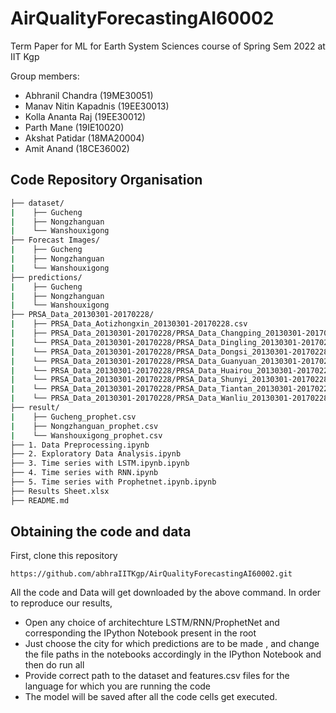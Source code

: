# AirQualityForecastingAI60002
Term Paper for ML for Earth System Sciences course of Spring Sem 2022 at IIT Kgp

Group members:
- Abhranil Chandra (19ME30051)
- Manav Nitin Kapadnis (19EE30013)
- Kolla Ananta Raj (19EE30012)
- Parth Mane (19IE10020)
- Akshat Patidar (18MA20004)
- Amit Anand (18CE36002)

## Code Repository Organisation
```bash
├── dataset/
|    ├── Gucheng
|    ├── Nongzhanguan
|    └── Wanshouxigong
├── Forecast Images/
|    ├── Gucheng
|    ├── Nongzhanguan
|    └── Wanshouxigong
├── predictions/
|    ├── Gucheng
|    ├── Nongzhanguan
|    └── Wanshouxigong
├── PRSA_Data_20130301-20170228/
|    ├── PRSA_Data_Aotizhongxin_20130301-20170228.csv
|    ├── PRSA_Data_20130301-20170228/PRSA_Data_Changping_20130301-20170228.csv
|    └── PRSA_Data_20130301-20170228/PRSA_Data_Dingling_20130301-20170228.csv
|    └── PRSA_Data_20130301-20170228/PRSA_Data_Dongsi_20130301-20170228.csv
|    └── PRSA_Data_20130301-20170228/PRSA_Data_Guanyuan_20130301-20170228.csv
|    └── PRSA_Data_20130301-20170228/PRSA_Data_Huairou_20130301-20170228.csv
|    └── PRSA_Data_20130301-20170228/PRSA_Data_Shunyi_20130301-20170228.csv
|    └── PRSA_Data_20130301-20170228/PRSA_Data_Tiantan_20130301-20170228.csv
|    └── PRSA_Data_20130301-20170228/PRSA_Data_Wanliu_20130301-20170228.csv
├── result/
|    ├── Gucheng_prophet.csv
|    ├── Nongzhanguan_prophet.csv
|    └── Wanshouxigong_prophet.csv
├── 1. Data Preprocessing.ipynb
├── 2. Exploratory Data Analysis.ipynb
├── 3. Time series with LSTM.ipynb.ipynb
├── 4. Time series with RNN.ipynb
├── 5. Time series with Prophetnet.ipynb.ipynb
├── Results Sheet.xlsx
├── README.md
```

## Obtaining the code and data

First, clone this repository
```
https://github.com/abhraIITKgp/AirQualityForecastingAI60002.git

```

All the code and Data will get downloaded by the above command.
In order to reproduce our results,
- Open any choice of architechture LSTM/RNN/ProphetNet and corresponding the IPython Notebook present in the root 
- Just choose the city for which predictions are to be made , and change the file paths in the notebooks accordingly in the IPython Notebook and then do run all
- Provide correct path to the dataset and features.csv files for the language for which you are running the code
- The model will be saved after all the code cells get executed.
